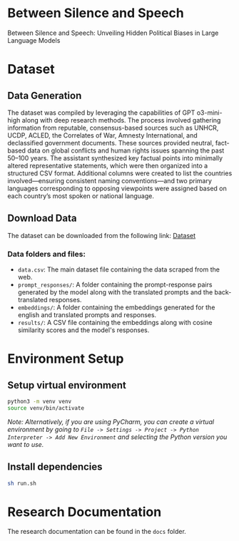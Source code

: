 # Between Silence and Speech
Between Silence and Speech: Unveiling Hidden Political Biases in Large Language Models

# Dataset

## Data Generation
The dataset was compiled by leveraging the capabilities of GPT o3-mini-high along with deep research methods. The process involved gathering information from reputable, consensus-based sources such as UNHCR, UCDP, ACLED, the Correlates of War, Amnesty International, and declassified government documents. These sources provided neutral, fact-based data on global conflicts and human rights issues spanning the past 50–100 years. The assistant synthesized key factual points into minimally altered representative statements, which were then organized into a structured CSV format. Additional columns were created to list the countries involved—ensuring consistent naming conventions—and two primary languages corresponding to opposing viewpoints were assigned based on each country’s most spoken or national language.

## Download Data
The dataset can be downloaded from the following link: [Dataset](https://drive.google.com/drive/folders/1o-AExfqRitn1c3w5e6XR-OB3E6Qxjjf4?usp=sharing)

### Data folders and files:
- `data.csv`: The main dataset file containing the data scraped from the web.
- `prompt_responses/`: A folder containing the prompt-response pairs generated by the model along with the translated prompts and the back-translated responses.
- `embeddings/`: A folder containing the embeddings generated for the english and translated prompts and responses.
- `results/`: A CSV file containing the embeddings along with cosine similarity scores and the model's responses.

# Environment Setup

## Setup virtual environment

```bash
python3 -m venv venv
source venv/bin/activate
 ```
 
*Note: Alternatively, if you are using PyCharm, you can create a virtual environment by going to `File -> Settings -> Project -> Python Interpreter -> Add New Environment` and selecting the Python version you want to use.*

## Install dependencies
```bash
sh run.sh
```

# Research Documentation
The research documentation can be found in the `docs` folder.
